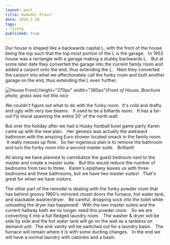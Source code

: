 ```yaml
---
layout: post
title: Remodel Plans"
date: 2018-1-20
tags:
- living
published: true
---
```


Our house is shaped like a backwards capital L, with the front of the house being the top such that the top most portion of the L is the garage. &nbsp; In 1953 house was a rectangle with a garage making a stubby backwards L. &nbsp; But at some later date they converted the garage into the current family room and added a carport onto the end, thus extending the L. &nbsp; Next they converted the carport into what we affectionately call the funky room and built another garage on the end, thus extending the L even further.

![House Front](https://user-images.githubusercontent.com/19477681/41984617-ef196c32-79e5-11e8-82ba-ec61e8a422bb.jpg){:height="270px" width="360px"}*Front of House, Brochure photo, grass was not this nice*

We couldn't figure out what to do with the funky room.  &nbsp;It's cold and drafty and ugly with very low beams. &nbsp; It used to be a billiards room. &nbsp; It has a far-out Fiji mural spanning the entire 20' of the north wall.  

But over the holiday after we had a Husky football bowl game party Karen came up with the new plan. &nbsp; Her genesis was actually the awkward bathroom with the amazing Euro shower located smack in the family room.  &nbsp;It really messes up flow. &nbsp; So her ingenious plan is to remove the bathroom and turn the funky room into a second master suite. &nbsp; Brilliant!

All along we have planned to cannibalize the guest bedroom next to the master and create a master suite. &nbsp; But this would reduce the number of bedrooms from two to three. &nbsp; Karen's epiphany leaves us with three bedrooms and three bathrooms, but we have two master suites! &nbsp;  That's great for when we have visitors.

The other part of the remodel is dealing with the funky powder room that has behind groovy 1960's mirrored closet doors the furnace, hot water tank, and stackable washer/dryer. &nbsp; Be careful, dropping sock into the toilet while unloading the dryer has happened! &nbsp; With the two master suites and the current hallway bath we no longer need this powder room. &nbsp; So we are converting it into a full fledged laundry room. &nbsp;  The washer & dryer will be side by side and the hot water tank will go on the wall as a tankless on demand unit.&nbsp;  The sink vanity will be switched out for a laundry basin. &nbsp; The furnace will remain where it is with some ducting changes. &nbsp; In the end we will have a normal laundry with cabinets and a basin.

